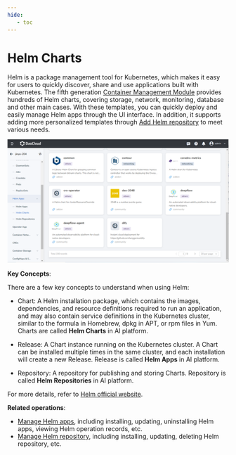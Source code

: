 ```yaml
---
hide:
   - toc
---
```


# Helm Charts

Helm is a package management tool for Kubernetes, which makes it easy for users to quickly discover, share and use applications built with Kubernetes. The fifth generation [Container Management Module](../../intro/index.md) provides hundreds of Helm charts, covering storage, network, monitoring, database and other main cases. With these templates, you can quickly deploy and easily manage Helm apps through the UI interface. In addition, it supports adding more personalized templates through [Add Helm repository](helm-repo.md) to meet various needs.

![Helm Charts](../images/helm14.png)

**Key Concepts**:

There are a few key concepts to understand when using Helm:

- Chart: A Helm installation package, which contains the images, dependencies, and resource definitions required to run an application, and may also contain service definitions in the Kubernetes cluster, similar to the formula in Homebrew, dpkg in APT, or rpm files in Yum. Charts are called __Helm Charts__ in AI platform.

- Release: A Chart instance running on the Kubernetes cluster. A Chart can be installed multiple times in the same cluster, and each installation will create a new Release. Release is called __Helm Apps__ in AI platform.

- Repository: A repository for publishing and storing Charts. Repository is called __Helm Repositories__ in AI platform.

For more details, refer to [Helm official website](https://helm.sh/).

**Related operations**:

- [Manage Helm apps](helm-app.md), including installing, updating, uninstalling Helm apps, viewing Helm operation records, etc.
- [Manage Helm repository](helm-repo.md), including installing, updating, deleting Helm repository, etc.
